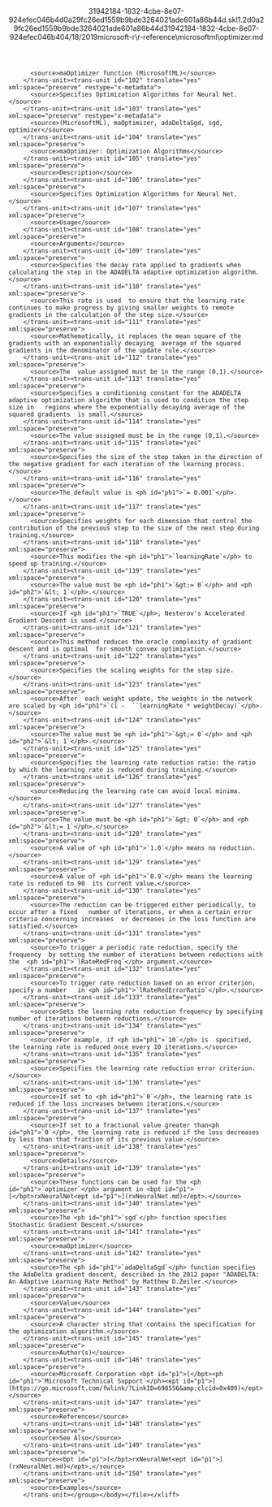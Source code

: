 <?xml version="1.0"?><xliff version="1.2" xmlns="urn:oasis:names:tc:xliff:document:1.2" xmlns:xsi="http://www.w3.org/2001/XMLSchema-instance" xsi:schemaLocation="urn:oasis:names:tc:xliff:document:1.2 xliff-core-1.2-transitional.xsd"><file datatype="xml" original="optimizer.md" source-language="en-US" target-language="en-US"><header><tool tool-id="mdxliff" tool-name="mdxliff" tool-version="1.0-d1654b2" tool-company="Microsoft" /><xliffext:skl_file_name xmlns:xliffext="urn:microsoft:content:schema:xliffextensions">31942184-1832-4cbe-8e07-924efec046b4d0a29fc26ed1559b9bde3264021ade601a86b44d.skl</xliffext:skl_file_name><xliffext:version xmlns:xliffext="urn:microsoft:content:schema:xliffextensions">1.2</xliffext:version><xliffext:ms.openlocfilehash xmlns:xliffext="urn:microsoft:content:schema:xliffextensions">d0a29fc26ed1559b9bde3264021ade601a86b44d</xliffext:ms.openlocfilehash><xliffext:ms.sourcegitcommit xmlns:xliffext="urn:microsoft:content:schema:xliffextensions">31942184-1832-4cbe-8e07-924efec046b4</xliffext:ms.sourcegitcommit><xliffext:ms.lasthandoff xmlns:xliffext="urn:microsoft:content:schema:xliffextensions">04/18/2019</xliffext:ms.lasthandoff><xliffext:ms.openlocfilepath xmlns:xliffext="urn:microsoft:content:schema:xliffextensions">microsoft-r\r-reference\microsoftml\optimizer.md</xliffext:ms.openlocfilepath></header><body><group id="content" extype="content"><trans-unit id="101" translate="yes" xml:space="preserve" restype="x-metadata">
          <source>maOptimizer function (MicrosoftML)</source>
        </trans-unit><trans-unit id="102" translate="yes" xml:space="preserve" restype="x-metadata">
          <source>Specifies Optimization Algorithms for Neural Net.</source>
        </trans-unit><trans-unit id="103" translate="yes" xml:space="preserve" restype="x-metadata">
          <source>(MicrosoftML), maOptimizer, adaDeltaSgd, sgd, optimizer</source>
        </trans-unit><trans-unit id="104" translate="yes" xml:space="preserve">
          <source>maOptimizer: Optimization Algorithms</source>
        </trans-unit><trans-unit id="105" translate="yes" xml:space="preserve">
          <source>Description</source>
        </trans-unit><trans-unit id="106" translate="yes" xml:space="preserve">
          <source>Specifies Optimization Algorithms for Neural Net.</source>
        </trans-unit><trans-unit id="107" translate="yes" xml:space="preserve">
          <source>Usage</source>
        </trans-unit><trans-unit id="108" translate="yes" xml:space="preserve">
          <source>Arguments</source>
        </trans-unit><trans-unit id="109" translate="yes" xml:space="preserve">
          <source>Specifies the decay rate applied to gradients when calculating the step in the ADADELTA adaptive optimization algorithm.</source>
        </trans-unit><trans-unit id="110" translate="yes" xml:space="preserve">
          <source>This rate is used  to ensure that the learning rate continues to make progress by giving smaller weights to remote gradients in the calculation of the step size.</source>
        </trans-unit><trans-unit id="111" translate="yes" xml:space="preserve">
          <source>Mathematically, it replaces the mean square of the gradients with an exponentially decaying  average of the squared gradients in the denominator of the update rule.</source>
        </trans-unit><trans-unit id="112" translate="yes" xml:space="preserve">
          <source>The  value assigned must be in the range (0,1).</source>
        </trans-unit><trans-unit id="113" translate="yes" xml:space="preserve">
          <source>Specifies a conditioning constant for the ADADELTA  adaptive optimization algorithm that is used to condition the step size in   regions where the exponentially decaying average of the squared gradients  is small.</source>
        </trans-unit><trans-unit id="114" translate="yes" xml:space="preserve">
          <source>The value assigned must be in the range (0,1).</source>
        </trans-unit><trans-unit id="115" translate="yes" xml:space="preserve">
          <source>Specifies the size of the step taken in the direction of the negative gradient for each iteration of the learning process.</source>
        </trans-unit><trans-unit id="116" translate="yes" xml:space="preserve">
          <source>The default value is <ph id="ph1">`= 0.001`</ph>.</source>
        </trans-unit><trans-unit id="117" translate="yes" xml:space="preserve">
          <source>Specifies weights for each dimension that control the contribution of the previous step to the size of the next step during  training.</source>
        </trans-unit><trans-unit id="118" translate="yes" xml:space="preserve">
          <source>This modifies the <ph id="ph1">`learningRate`</ph> to speed up training.</source>
        </trans-unit><trans-unit id="119" translate="yes" xml:space="preserve">
          <source>The value must be <ph id="ph1">`&gt;= 0`</ph> and <ph id="ph2">`&lt; 1`</ph>.</source>
        </trans-unit><trans-unit id="120" translate="yes" xml:space="preserve">
          <source>If <ph id="ph1">`TRUE`</ph>, Nesterov's Accelerated Gradient Descent is used.</source>
        </trans-unit><trans-unit id="121" translate="yes" xml:space="preserve">
          <source>This method reduces the oracle complexity of gradient descent and is optimal  for smooth convex optimization.</source>
        </trans-unit><trans-unit id="122" translate="yes" xml:space="preserve">
          <source>Specifies the scaling weights for the step size.</source>
        </trans-unit><trans-unit id="123" translate="yes" xml:space="preserve">
          <source>After  each weight update, the weights in the network are scaled by <ph id="ph1">`(1 -  ``learningRate * weightDecay)`</ph>.</source>
        </trans-unit><trans-unit id="124" translate="yes" xml:space="preserve">
          <source>The value must be <ph id="ph1">`&gt;= 0`</ph> and <ph id="ph2">`&lt; 1`</ph>.</source>
        </trans-unit><trans-unit id="125" translate="yes" xml:space="preserve">
          <source>Specifies the learning rate reduction ratio: the ratio by which the learning rate is reduced during training.</source>
        </trans-unit><trans-unit id="126" translate="yes" xml:space="preserve">
          <source>Reducing the learning rate can avoid local minima.</source>
        </trans-unit><trans-unit id="127" translate="yes" xml:space="preserve">
          <source>The value must be <ph id="ph1">`&gt; 0`</ph> and <ph id="ph2">`&lt;= 1`</ph>.</source>
        </trans-unit><trans-unit id="128" translate="yes" xml:space="preserve">
          <source>A value of <ph id="ph1">`1.0`</ph> means no reduction.</source>
        </trans-unit><trans-unit id="129" translate="yes" xml:space="preserve">
          <source>A value of <ph id="ph1">`0.9`</ph> means the learning rate is reduced to 90  its current value.</source>
        </trans-unit><trans-unit id="130" translate="yes" xml:space="preserve">
          <source>The reduction can be triggered either periodically, to occur after a fixed   number of iterations, or when a certain error criteria concerning increases  or decreases in the loss function are satisfied.</source>
        </trans-unit><trans-unit id="131" translate="yes" xml:space="preserve">
          <source>To trigger a periodic rate reduction, specify the frequency  by setting the number of iterations between reductions with the  <ph id="ph1">`lRateRedFreq`</ph> argument.</source>
        </trans-unit><trans-unit id="132" translate="yes" xml:space="preserve">
          <source>To trigger rate reduction based on an error criterion, specify a number   in <ph id="ph1">`lRateRedErrorRatio`</ph>.</source>
        </trans-unit><trans-unit id="133" translate="yes" xml:space="preserve">
          <source>Sets the learning rate reduction frequency by specifying  number of iterations between reductions.</source>
        </trans-unit><trans-unit id="134" translate="yes" xml:space="preserve">
          <source>For example, if <ph id="ph1">`10`</ph> is  specified, the learning rate is reduced once every 10 iterations.</source>
        </trans-unit><trans-unit id="135" translate="yes" xml:space="preserve">
          <source>Specifies the learning rate reduction error criterion.</source>
        </trans-unit><trans-unit id="136" translate="yes" xml:space="preserve">
          <source>If set to <ph id="ph1">`0`</ph>, the learning rate is reduced if the loss increases between iterations.</source>
        </trans-unit><trans-unit id="137" translate="yes" xml:space="preserve">
          <source>If set to a fractional value greater than<ph id="ph1">`0`</ph>, the learning rate is reduced if the loss decreases by less than that fraction of its previous value.</source>
        </trans-unit><trans-unit id="138" translate="yes" xml:space="preserve">
          <source>Details</source>
        </trans-unit><trans-unit id="139" translate="yes" xml:space="preserve">
          <source>These functions can be used for the <ph id="ph1">`optimizer`</ph> argument in <bpt id="p1">[</bpt>rxNeuralNet<ept id="p1">](rxNeuralNet.md)</ept>.</source>
        </trans-unit><trans-unit id="140" translate="yes" xml:space="preserve">
          <source>The <ph id="ph1">`sgd`</ph> function specifies Stochastic Gradient Descent.</source>
        </trans-unit><trans-unit id="141" translate="yes" xml:space="preserve">
          <source>maOptimizer</source>
        </trans-unit><trans-unit id="142" translate="yes" xml:space="preserve">
          <source>The <ph id="ph1">`adaDeltaSgd`</ph> function specifies the AdaDelta gradient descent, described in the 2012 paper "ADADELTA: An Adaptive Learning Rate Method" by Matthew D.Zeiler.</source>
        </trans-unit><trans-unit id="143" translate="yes" xml:space="preserve">
          <source>Value</source>
        </trans-unit><trans-unit id="144" translate="yes" xml:space="preserve">
          <source>A character string that contains the specification for the optimization algorithm.</source>
        </trans-unit><trans-unit id="145" translate="yes" xml:space="preserve">
          <source>Author(s)</source>
        </trans-unit><trans-unit id="146" translate="yes" xml:space="preserve">
          <source>Microsoft Corporation <bpt id="p1">[</bpt><ph id="ph1">`Microsoft Technical Support`</ph><ept id="p1">](https://go.microsoft.com/fwlink/?LinkID=698556&amp;clcid=0x409)</ept></source>
        </trans-unit><trans-unit id="147" translate="yes" xml:space="preserve">
          <source>References</source>
        </trans-unit><trans-unit id="148" translate="yes" xml:space="preserve">
          <source>See Also</source>
        </trans-unit><trans-unit id="149" translate="yes" xml:space="preserve">
          <source><bpt id="p1">[</bpt>rxNeuralNet<ept id="p1">](rxNeuralNet.md)</ept>,</source>
        </trans-unit><trans-unit id="150" translate="yes" xml:space="preserve">
          <source>Examples</source>
        </trans-unit></group></body></file></xliff>